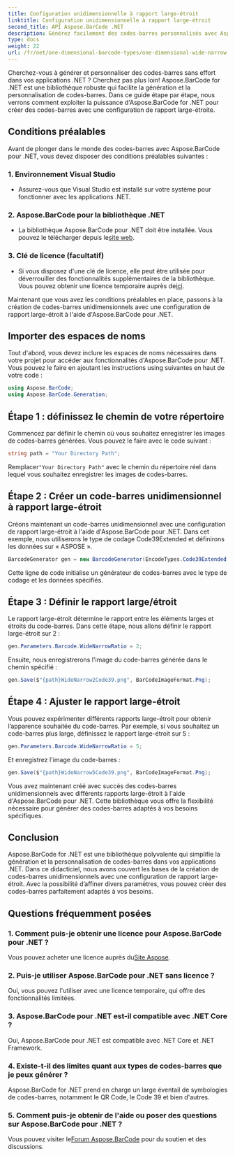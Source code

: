 ```yaml
---
title: Configuration unidimensionnelle à rapport large-étroit
linktitle: Configuration unidimensionnelle à rapport large-étroit
second_title: API Aspose.BarCode .NET
description: Générez facilement des codes-barres personnalisés avec Aspose.BarCode pour .NET. Guide étape par étape pour la configuration unidimensionnelle du rapport large-étroit.
type: docs
weight: 22
url: /fr/net/one-dimensional-barcode-types/one-dimensional-wide-narrow-ratio-configuration/
---
```


Cherchez-vous à générer et personnaliser des codes-barres sans effort dans vos applications .NET ? Cherchez pas plus loin! Aspose.BarCode for .NET est une bibliothèque robuste qui facilite la génération et la personnalisation de codes-barres. Dans ce guide étape par étape, nous verrons comment exploiter la puissance d'Aspose.BarCode for .NET pour créer des codes-barres avec une configuration de rapport large-étroite.

## Conditions préalables

Avant de plonger dans le monde des codes-barres avec Aspose.BarCode pour .NET, vous devez disposer des conditions préalables suivantes :

### 1. Environnement Visual Studio
   - Assurez-vous que Visual Studio est installé sur votre système pour fonctionner avec les applications .NET.
   
### 2. Aspose.BarCode pour la bibliothèque .NET
   -  La bibliothèque Aspose.BarCode pour .NET doit être installée. Vous pouvez le télécharger depuis le[site web](https://releases.aspose.com/barcode/net/).

### 3. Clé de licence (facultatif)
   -  Si vous disposez d'une clé de licence, elle peut être utilisée pour déverrouiller des fonctionnalités supplémentaires de la bibliothèque. Vous pouvez obtenir une licence temporaire auprès de[ici](https://purchase.aspose.com/temporary-license/).

Maintenant que vous avez les conditions préalables en place, passons à la création de codes-barres unidimensionnels avec une configuration de rapport large-étroit à l'aide d'Aspose.BarCode pour .NET.

## Importer des espaces de noms

Tout d'abord, vous devez inclure les espaces de noms nécessaires dans votre projet pour accéder aux fonctionnalités d'Aspose.BarCode pour .NET. Vous pouvez le faire en ajoutant les instructions using suivantes en haut de votre code :

```csharp
using Aspose.BarCode;
using Aspose.BarCode.Generation;
```

## Étape 1 : définissez le chemin de votre répertoire

Commencez par définir le chemin où vous souhaitez enregistrer les images de codes-barres générées. Vous pouvez le faire avec le code suivant :

```csharp
string path = "Your Directory Path";
```

 Remplacer`"Your Directory Path"` avec le chemin du répertoire réel dans lequel vous souhaitez enregistrer les images de codes-barres.

## Étape 2 : Créer un code-barres unidimensionnel à rapport large-étroit

Créons maintenant un code-barres unidimensionnel avec une configuration de rapport large-étroit à l'aide d'Aspose.BarCode pour .NET. Dans cet exemple, nous utiliserons le type de codage Code39Extended et définirons les données sur « ASPOSE ».

```csharp
BarcodeGenerator gen = new BarcodeGenerator(EncodeTypes.Code39Extended, "ASPOSE");
```

Cette ligne de code initialise un générateur de codes-barres avec le type de codage et les données spécifiés.

## Étape 3 : Définir le rapport large/étroit

Le rapport large-étroit détermine le rapport entre les éléments larges et étroits du code-barres. Dans cette étape, nous allons définir le rapport large-étroit sur 2 :

```csharp
gen.Parameters.Barcode.WideNarrowRatio = 2;
```

Ensuite, nous enregistrerons l'image du code-barres générée dans le chemin spécifié :

```csharp
gen.Save($"{path}WideNarrow2Code39.png", BarCodeImageFormat.Png);
```

## Étape 4 : Ajuster le rapport large-étroit

Vous pouvez expérimenter différents rapports large-étroit pour obtenir l’apparence souhaitée du code-barres. Par exemple, si vous souhaitez un code-barres plus large, définissez le rapport large-étroit sur 5 :

```csharp
gen.Parameters.Barcode.WideNarrowRatio = 5;
```

Et enregistrez l'image du code-barres :

```csharp
gen.Save($"{path}WideNarrow5Code39.png", BarCodeImageFormat.Png);
```

Vous avez maintenant créé avec succès des codes-barres unidimensionnels avec différents rapports large-étroit à l'aide d'Aspose.BarCode pour .NET. Cette bibliothèque vous offre la flexibilité nécessaire pour générer des codes-barres adaptés à vos besoins spécifiques.

## Conclusion

Aspose.BarCode for .NET est une bibliothèque polyvalente qui simplifie la génération et la personnalisation de codes-barres dans vos applications .NET. Dans ce didacticiel, nous avons couvert les bases de la création de codes-barres unidimensionnels avec une configuration de rapport large-étroit. Avec la possibilité d’affiner divers paramètres, vous pouvez créer des codes-barres parfaitement adaptés à vos besoins.

## Questions fréquemment posées

### 1. Comment puis-je obtenir une licence pour Aspose.BarCode pour .NET ?
 Vous pouvez acheter une licence auprès du[Site Aspose](https://purchase.aspose.com/buy).

### 2. Puis-je utiliser Aspose.BarCode pour .NET sans licence ?
Oui, vous pouvez l'utiliser avec une licence temporaire, qui offre des fonctionnalités limitées.

### 3. Aspose.BarCode pour .NET est-il compatible avec .NET Core ?
Oui, Aspose.BarCode pour .NET est compatible avec .NET Core et .NET Framework.

### 4. Existe-t-il des limites quant aux types de codes-barres que je peux générer ?
Aspose.BarCode for .NET prend en charge un large éventail de symbologies de codes-barres, notamment le QR Code, le Code 39 et bien d'autres.

### 5. Comment puis-je obtenir de l'aide ou poser des questions sur Aspose.BarCode pour .NET ?
 Vous pouvez visiter le[Forum Aspose.BarCode](https://forum.aspose.com/c/barcode/13) pour du soutien et des discussions.

